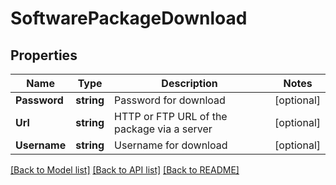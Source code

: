 # SoftwarePackageDownload

## Properties

Name | Type | Description | Notes
------------ | ------------- | ------------- | -------------
**Password** | **string** | Password for download | [optional] 
**Url** | **string** | HTTP or FTP URL of the package via a server | [optional] 
**Username** | **string** | Username for download | [optional] 

[[Back to Model list]](../README.md#documentation-for-models) [[Back to API list]](../README.md#documentation-for-api-endpoints) [[Back to README]](../README.md)



